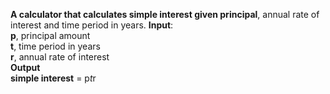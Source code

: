 **A calculator that calculates simple interest given principal**, annual rate of interest and time period in years.
**Input**:\
   **p**, principal amount\
   **t**, time period in years\
   **r**, annual rate of interest\
**Output**\
   **simple interest** = p*t*r
